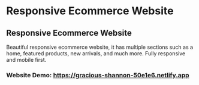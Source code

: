 # Responsive Ecommerce Website
## Responsive Ecommerce Website
Beautiful responsive ecommerce website, it has multiple sections such as a home, featured products, new arrivals, and much more. Fully responsive and mobile first.

### Website Demo: https://gracious-shannon-50e1e6.netlify.app
